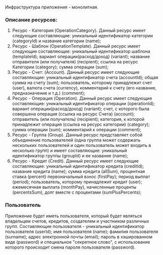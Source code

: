 Инфраструктура приложения - монолитная.

### Описание ресурсов:
1. Ресурс - Категория (OperationCategory). Данный ресурс имеет следующие составляющие: уникальный идентификатор категории (categoryId) и название категории (name);
2. Ресурс - Шаблон (OperationTemplate). Данный ресурс имеет следующие составляющие:  уникальный идентификатор шаблона (templateId); вариант операции(расход/доход) (variant); название отправителя (или получателя) (recipient); ссылка на ресурс Категории (category); сумма операции (sum);
3. Ресурс - Счет: (Account). Данный ресурс имеет следующие составляющие: уникальный идентификатор счета (accountId); общая сумма на счету (sum); пользователь, которому принадлежит счет (user), валюта счета (currency), комментарий к счету (его название, предназначение и т.д.) (comment);
4. Ресурс - Операция (Operation). Данный ресурс имеет следующие составляющие: уникальный идентификатор операции (operationId); вариант операции(расход/доход) (variant); счет, с которого была совершена операция (ссылка на ресурс Счета) (account); отправитель (или получатель) (recipient); категория, к которой принадлежит операция (ссылка на ресурс категории) (category); сумма операции (sum); комментарий к операции (comment);
5. Ресурс - Группа (Group). Данный ресурс представляет собой объединение пользователей (одна группа может содержать нескольких пользователей и один пользователь может входить в несколько групп) и имеет составляющие:  уникальный идентификатор группы (groupId) и ее название (name);
6. Ресурс - Кредит (Credit). Данный ресурс имеет следующие составляющие: уникальный идентификатор кредита (creditId); название кредита (name); сумма кредита (allSum), процентная ставка (percent) первоначальный взнос (firstPay); период выплат (period); пользователь, которому принадлежит кредит (user); ежемесячная выплата (monthPay), начисленные проценты (percentsSum), долг вместе с процентами (sumPlusPercents);

### Пользователь
Приложение будет иметь пользователя, который будет являться владельцем счетов, кредитов, создателем и участником различных групп. Составляющие пользователя - уникальный идентификатор пользователя (userId); имя пользователя (name); фамилия пользователя (surname); адрес электронной почты (email); пароль в хэшированном виде (password) и специальное "секретное слово", с использование которого происходит смена пароля пользователя  (password).